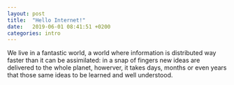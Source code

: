 ```yaml
---
layout: post
title:  "Hello Internet!"
date:   2019-06-01 08:41:51 +0200
categories: intro
---
```


We live in a fantastic world, a world where information is distributed way faster
than it can be assimilated: in a snap of fingers  new ideas are delivered to the
whole planet, howerver, it takes days, months or even years that those same ideas 
to be learned and well understood.
